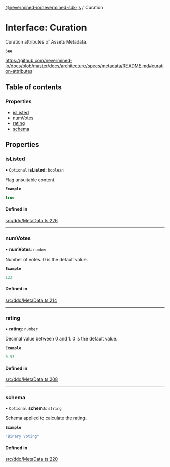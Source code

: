 [@nevermined-io/nevermined-sdk-js](../code-reference.md) / Curation

# Interface: Curation

Curation attributes of Assets Metadata.

**`See`**

https://github.com/nevermined-io/docs/blob/master/docs/architecture/specs/metadata/README.md#curation-attributes

## Table of contents

### Properties

- [isListed](Curation.md#islisted)
- [numVotes](Curation.md#numvotes)
- [rating](Curation.md#rating)
- [schema](Curation.md#schema)

## Properties

### isListed

• `Optional` **isListed**: `boolean`

Flag unsuitable content.

**`Example`**

```ts
true
```

#### Defined in

[src/ddo/MetaData.ts:226](https://github.com/nevermined-io/sdk-js/blob/d43823e/src/ddo/MetaData.ts#L226)

___

### numVotes

• **numVotes**: `number`

Number of votes. 0 is the default value.

**`Example`**

```ts
123
```

#### Defined in

[src/ddo/MetaData.ts:214](https://github.com/nevermined-io/sdk-js/blob/d43823e/src/ddo/MetaData.ts#L214)

___

### rating

• **rating**: `number`

Decimal value between 0 and 1. 0 is the default value.

**`Example`**

```ts
0.93
```

#### Defined in

[src/ddo/MetaData.ts:208](https://github.com/nevermined-io/sdk-js/blob/d43823e/src/ddo/MetaData.ts#L208)

___

### schema

• `Optional` **schema**: `string`

Schema applied to calculate the rating.

**`Example`**

```ts
"Binary Voting"
```

#### Defined in

[src/ddo/MetaData.ts:220](https://github.com/nevermined-io/sdk-js/blob/d43823e/src/ddo/MetaData.ts#L220)
